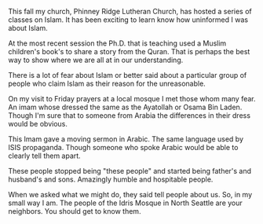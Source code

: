 This fall my church, Phinney Ridge Lutheran Church, has hosted a series of classes on Islam. It has been exciting to learn know how uninformed I was about Islam. 

At the most recent session the Ph.D. that is teaching used a Muslim children's book's to share a story from the Quran. That is perhaps the best way to show where we are all at in our understanding.

There is a lot of fear about Islam or better said about a particular group of people who claim Islam as their reason for the unreasonable. 

On my visit to Friday prayers at a local mosque I met those whom many fear. An imam whose dressed the same as the Ayatollah or Osama Bin Laden. Though I'm sure that to someone from Arabia the differences in their dress would be obvious. 

This Imam gave a moving sermon in Arabic. The same language used by ISIS propaganda. Though someone who spoke Arabic would be able to clearly tell them apart. 

These people stopped being "these people" and started being father's and husband's and sons. Amazingly humble and hospitable people. 

When we asked what we might do, they said tell people about us. So, in my small way I am. The people of the Idris Mosque in North Seattle are your neighbors. You should get to know them. 
